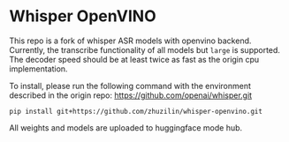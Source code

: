 # Whisper OpenVINO

This repo is a fork of whisper ASR models with openvino backend. Currently, the transcribe functionality of all models but `large` is supported. The decoder speed should be at least twice as fast as the origin cpu implementation.

To install, please run the following command with the environment described in the origin repo: https://github.com/openai/whisper.git

```
pip install git+https://github.com/zhuzilin/whisper-openvino.git
```

All weights and models are uploaded to huggingface mode hub.

